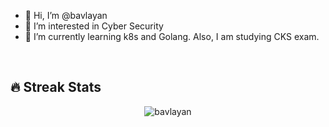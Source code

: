 - 👋 Hi, I’m @bavlayan
- 👀 I’m interested in Cyber Security
- 🌱 I’m currently learning k8s and Golang. Also, I am studying CKS exam.

<br>

## 🔥 Streak Stats
<p align="center"><img src="https://github-readme-streak-stats.herokuapp.com/?user=bavlayan&theme=algolia" alt="bavlayan" /></p>
<br>
<br>




<!---
bavlayan/bavlayan is a ✨ special ✨ repository because its `README.md` (this file) appears on your GitHub profile.
You can click the Preview link to take a look at your changes.
--->
